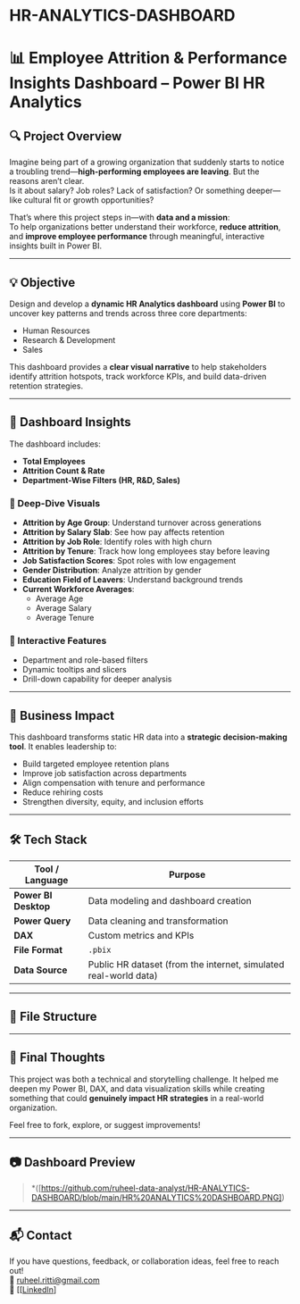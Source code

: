 # HR-ANALYTICS-DASHBOARD
# 📊 Employee Attrition & Performance Insights Dashboard – Power BI HR Analytics

## 🔍 Project Overview

Imagine being part of a growing organization that suddenly starts to notice a troubling trend—**high-performing employees are leaving**. But the reasons aren’t clear.  
Is it about salary? Job roles? Lack of satisfaction? Or something deeper—like cultural fit or growth opportunities?

That’s where this project steps in—with **data and a mission**:  
To help organizations better understand their workforce, **reduce attrition**, and **improve employee performance** through meaningful, interactive insights built in Power BI.

---

## 💡 Objective

Design and develop a **dynamic HR Analytics dashboard** using **Power BI** to uncover key patterns and trends across three core departments:

- Human Resources  
- Research & Development  
- Sales

This dashboard provides a **clear visual narrative** to help stakeholders identify attrition hotspots, track workforce KPIs, and build data-driven retention strategies.

---

## 📌 Dashboard Insights

The dashboard includes:

- **Total Employees**  
- **Attrition Count & Rate**
- **Department-Wise Filters (HR, R&D, Sales)**

### 🧠 Deep-Dive Visuals

- **Attrition by Age Group**: Understand turnover across generations
- **Attrition by Salary Slab**: See how pay affects retention
- **Attrition by Job Role**: Identify roles with high churn
- **Attrition by Tenure**: Track how long employees stay before leaving
- **Job Satisfaction Scores**: Spot roles with low engagement
- **Gender Distribution**: Analyze attrition by gender
- **Education Field of Leavers**: Understand background trends
- **Current Workforce Averages**:
  - Average Age
  - Average Salary
  - Average Tenure

### 🧩 Interactive Features

- Department and role-based filters  
- Dynamic tooltips and slicers  
- Drill-down capability for deeper analysis  

---

## 🎯 Business Impact

This dashboard transforms static HR data into a **strategic decision-making tool**. It enables leadership to:

- Build targeted employee retention plans  
- Improve job satisfaction across departments  
- Align compensation with tenure and performance  
- Reduce rehiring costs  
- Strengthen diversity, equity, and inclusion efforts

---

## 🛠 Tech Stack

| Tool / Language     | Purpose                              |
|---------------------|--------------------------------------|
| **Power BI Desktop**| Data modeling and dashboard creation |
| **Power Query**     | Data cleaning and transformation     |
| **DAX**             | Custom metrics and KPIs              |
| **File Format**     | `.pbix`                              |
| **Data Source**     | Public HR dataset (from the internet, simulated real-world data) |

---

## 📁 File Structure


---

## 📝 Final Thoughts

This project was both a technical and storytelling challenge. It helped me deepen my Power BI, DAX, and data visualization skills while creating something that could **genuinely impact HR strategies** in a real-world organization.

Feel free to fork, explore, or suggest improvements!

---

## 📷 Dashboard Preview

> *([https://github.com/ruheel-data-analyst/HR-ANALYTICS-DASHBOARD/blob/main/HR%20ANALYTICS%20DASHBOARD.PNG])

---

## 📬 Contact

If you have questions, feedback, or collaboration ideas, feel free to reach out!  
📧 ruheel.ritti@gmail.com  
🔗 [[[LinkedIn](https://www.linkedin.com/in/ruheel-data-analyst/)]

